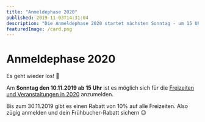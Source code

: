 ```yaml
---
title: "Anmeldephase 2020"
published: 2019-11-03T14:31:04
description: "Die Anmeldephase 2020 startet nächsten Sonntag - um 15 Uhr!\n\nHier gehts zu den Events: https://www.ec-nordbund.de/veranstaltung/\n\nTipp: Sichert euch den Frühbucher-Rabatt bis zum 30.11.2019 ;)"
featuredImage: /card.png
---
```


# Anmeldephase 2020


Es geht wieder los! 🎉

Am **Sonntag den 10.11.2019 ab 15 Uhr** ist es möglich sich für die <a href="https://www.ec-nordbund.de/veranstaltung/">Freizeiten und Veranstaltungen in 2020</a> anzumelden.

Bis zum 30.11.2019 gibt es einen Rabatt von 10% auf alle Freizeiten. Also zügig anmelden und dein Frühbucher-Rabatt sichern 😉